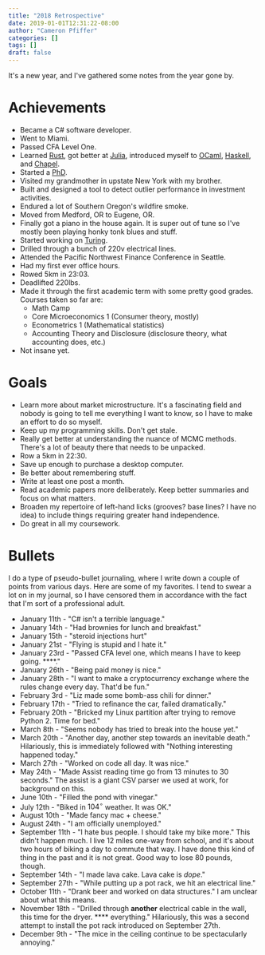 ```yaml
---
title: "2018 Retrospective"
date: 2019-01-01T12:31:22-08:00
author: "Cameron Pfiffer"
categories: []
tags: []
draft: false
---
```


It's a new year, and I've gathered some notes from the year gone by.

# Achievements

* Became a C# software developer.
* Went to Miami.
* Passed CFA Level One.
* Learned [Rust](https://www.rust-lang.org/), got better at [Julia](https://julialang.org/), introduced myself to [OCaml](https://ocaml.org/), [Haskell](https://www.haskell.org/), and [Chapel](https://chapel-lang.org/).
* Started a [PhD](https://business.uoregon.edu/faculty/cameron-pfiffer).
* Visited my grandmother in upstate New York with my brother.
* Built and designed a tool to detect outlier performance in investment activities.
* Endured a lot of Southern Oregon's wildfire smoke.
* Moved from Medford, OR to Eugene, OR.
* Finally got a piano in the house again. It is super out of tune so I've mostly been playing honky tonk blues and stuff.
* Started working on [Turing](http://turing.ml/).
* Drilled through a bunch of 220v electrical lines.
* Attended the Pacific Northwest Finance Conference in Seattle.
* Had my first ever office hours.
* Rowed 5km in 23:03. 
* Deadlifted 220lbs.
* Made it through the first academic term with some pretty good grades. Courses taken so far are:
  * Math Camp 
  * Core Microeconomics 1 (Consumer theory, mostly)
  * Econometrics 1 (Mathematical statistics)
  * Accounting Theory and Disclosure (disclosure theory, what accounting does, etc.)
* Not insane yet.

# Goals

* Learn more about market microstructure. It's a fascinating field and nobody is going to tell me everything I want to know, so I have to make an effort to do so myself.
* Keep up my programming skills. Don't get stale.
* Really get better at understanding the nuance of MCMC methods. There's a lot of beauty there that needs to be unpacked.
* Row a 5km in 22:30.
* Save up enough to purchase a desktop computer. 
* Be better about remembering stuff. 
* Write at least one post a month.
* Read academic papers more deliberately. Keep better summaries and focus on what matters. 
* Broaden my repertoire of left-hand licks (grooves? base lines? I have no idea) to include things requiring greater hand independence.
* Do great in all my coursework.

# Bullets

I do a type of pseudo-bullet journaling, where I write down a couple of points from various days. Here are some of my favorites. I tend to swear a lot on in my journal, so I have censored them in accordance with the fact that I'm sort of a professional adult.

- January 11th - "C# isn't a terrible language."
- January 14th - "Had brownies for lunch and breakfast."
- January 15th - "steroid injections hurt"
- January 21st - "Flying is stupid and I hate it."
- January 23rd - "Passed CFA level one, which means I have to keep going. *\*\*\*."
- January 26th - "Being paid money is nice."
- January 28th - "I want to make a cryptocurrency exchange where the rules change every day. That'd be fun."
- February 3rd - "Liz made some bomb-ass chili for dinner."
- February 17th - "Tried to refinance the car, failed dramatically."
- February 20th - "Bricked my Linux partition after trying to remove Python 2. Time for bed."
- March 8th - "Seems nobody has tried to break into the house yet."
- March 20th - "Another day, another step towards an inevitable death." Hilariously, this is immediately followed with "Nothing interesting happened today."
- March 27th - "Worked on code all day. It was nice."
- May 24th - "Made Assist reading time go from 13 minutes to 30 seconds." The assist is a giant CSV parser we used at work, for background on this.
- June 10th - "Filled the pond with vinegar."
- July 12th - "Biked in $104^∘$ weather. It was OK."
- August 10th - "Made fancy mac + cheese."
- August 24th - "I am officially unemployed."
- September 11th - "I hate bus people. I should take my bike more." This didn't happen much. I live 12 miles one-way from school, and it's about two hours of biking a day to commute that way. I have done this kind of thing in the past and it is not great. Good way to lose 80 pounds, though.
- September 14th - "I made lava cake. Lava cake is _dope_."
- September 27th - "While putting up a pot rack, we hit an electrical line."
- October 11th - "Drank beer and worked on data structures." I am unclear about what this means.
- November 18th - "Drilled through **another** electrical cable in the wall, this time for the dryer. \*\*\*\* everything." Hilariously, this was a second attempt to install the pot rack introduced on September 27th.
- December 9th - "The mice in the ceiling continue to be spectacularly annoying."